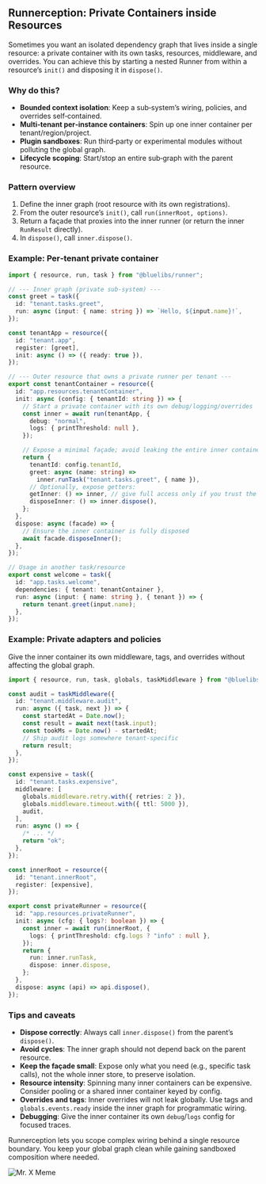 ## Runnerception: Private Containers inside Resources

Sometimes you want an isolated dependency graph that lives inside a single resource: a private container with its own tasks, resources, middleware, and overrides. You can achieve this by starting a nested Runner from within a resource’s `init()` and disposing it in `dispose()`.

### Why do this?

- **Bounded context isolation**: Keep a sub‑system’s wiring, policies, and overrides self‑contained.
- **Multi‑tenant per‑instance containers**: Spin up one inner container per tenant/region/project.
- **Plugin sandboxes**: Run third‑party or experimental modules without polluting the global graph.
- **Lifecycle scoping**: Start/stop an entire sub‑graph with the parent resource.

### Pattern overview

1. Define the inner graph (root resource with its own registrations).
2. From the outer resource’s `init()`, call `run(innerRoot, options)`.
3. Return a façade that proxies into the inner runner (or return the inner `RunResult` directly).
4. In `dispose()`, call `inner.dispose()`.

### Example: Per‑tenant private container

```ts
import { resource, run, task } from "@bluelibs/runner";

// --- Inner graph (private sub‑system) ---
const greet = task({
  id: "tenant.tasks.greet",
  run: async (input: { name: string }) => `Hello, ${input.name}!`,
});

const tenantApp = resource({
  id: "tenant.app",
  register: [greet],
  init: async () => ({ ready: true }),
});

// --- Outer resource that owns a private runner per tenant ---
export const tenantContainer = resource({
  id: "app.resources.tenantContainer",
  init: async (config: { tenantId: string }) => {
    // Start a private container with its own debug/logging/overrides
    const inner = await run(tenantApp, {
      debug: "normal",
      logs: { printThreshold: null },
    });

    // Expose a minimal façade; avoid leaking the entire inner container if not needed
    return {
      tenantId: config.tenantId,
      greet: async (name: string) =>
        inner.runTask("tenant.tasks.greet", { name }),
      // Optionally, expose getters:
      getInner: () => inner, // give full access only if you trust the caller
      disposeInner: () => inner.dispose(),
    };
  },
  dispose: async (facade) => {
    // Ensure the inner container is fully disposed
    await facade.disposeInner();
  },
});

// Usage in another task/resource
export const welcome = task({
  id: "app.tasks.welcome",
  dependencies: { tenant: tenantContainer },
  run: async (input: { name: string }, { tenant }) => {
    return tenant.greet(input.name);
  },
});
```

### Example: Private adapters and policies

Give the inner container its own middleware, tags, and overrides without affecting the global graph.

```ts
import { resource, run, task, globals, taskMiddleware } from "@bluelibs/runner";

const audit = taskMiddleware({
  id: "tenant.middleware.audit",
  run: async ({ task, next }) => {
    const startedAt = Date.now();
    const result = await next(task.input);
    const tookMs = Date.now() - startedAt;
    // Ship audit logs somewhere tenant‑specific
    return result;
  },
});

const expensive = task({
  id: "tenant.tasks.expensive",
  middleware: [
    globals.middleware.retry.with({ retries: 2 }),
    globals.middleware.timeout.with({ ttl: 5000 }),
    audit,
  ],
  run: async () => {
    /* ... */
    return "ok";
  },
});

const innerRoot = resource({
  id: "tenant.innerRoot",
  register: [expensive],
});

export const privateRunner = resource({
  id: "app.resources.privateRunner",
  init: async (cfg: { logs?: boolean }) => {
    const inner = await run(innerRoot, {
      logs: { printThreshold: cfg.logs ? "info" : null },
    });
    return {
      run: inner.runTask,
      dispose: inner.dispose,
    };
  },
  dispose: async (api) => api.dispose(),
});
```

### Tips and caveats

- **Dispose correctly**: Always call `inner.dispose()` from the parent’s `dispose()`.
- **Avoid cycles**: The inner graph should not depend back on the parent resource.
- **Keep the façade small**: Expose only what you need (e.g., specific task calls), not the whole inner store, to preserve isolation.
- **Resource intensity**: Spinning many inner containers can be expensive. Consider pooling or a shared inner container keyed by config.
- **Overrides and tags**: Inner overrides will not leak globally. Use tags and `globals.events.ready` inside the inner graph for programmatic wiring.
- **Debugging**: Give the inner container its own `debug`/`logs` config for focused traces.

Runnerception lets you scope complex wiring behind a single resource boundary. You keep your global graph clean while gaining sandboxed composition where needed.

![Mr. X Meme](https://i.imgflip.com/5r1uy.jpg?a487416)
